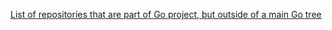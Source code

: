 [List of repositories that are part of Go project, but outside of a main Go tree](https://pkg.go.dev/golang.org/x)
